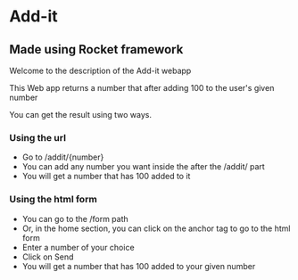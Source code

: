 # Add-it

## Made using Rocket framework

Welcome to the description of the Add-it webapp

This Web app returns a number that after adding 100 to the user's given number

You can get the result using two ways.

### Using the url

- Go to /addit/{number}
- You can add any number you want inside the after the /addit/ part
- You will get a number that has 100 added to it

### Using the html form

- You can go to the /form path
- Or, in the home section, you can click on the anchor tag to go to the html form
- Enter a number of your choice
- Click on Send
- You will get a number that has 100 added to your given number